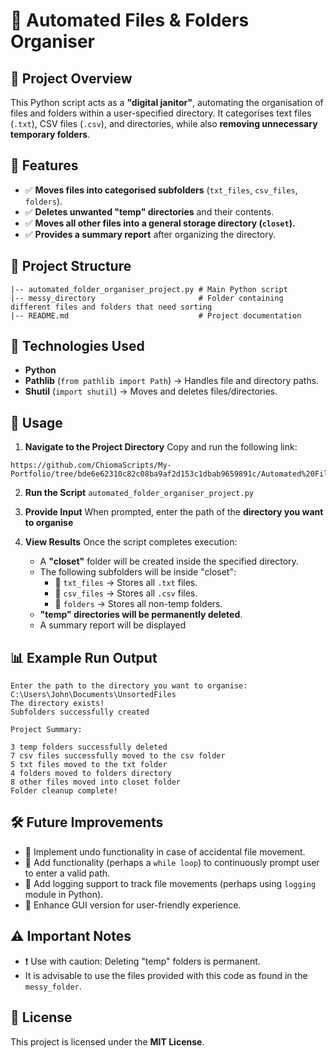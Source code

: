 # 📂 Automated Files & Folders Organiser

## 📌 Project Overview
This Python script acts as a **"digital janitor"**, automating the organisation of files and folders within a user-specified directory. It categorises text files (`.txt`), CSV files (`.csv`), and directories, while also **removing unnecessary temporary folders**.

## 🔧 Features
- ✅ **Moves files into categorised subfolders** (`txt_files`, `csv_files`, `folders`).
- ✅ **Deletes unwanted "temp" directories** and their contents.
- ✅ **Moves all other files into a general storage directory (`closet`).**
- ✅ **Provides a summary report** after organizing the directory.

## 📂 Project Structure
```
|-- automated_folder_organiser_project.py # Main Python script
|-- messy_directory                       # Folder containing different files and folders that need sorting
|-- README.md                             # Project documentation
```


## 🚀 Technologies Used
- **Python**
- **Pathlib** (`from pathlib import Path`) → Handles file and directory paths.
- **Shutil** (`import shutil`) → Moves and deletes files/directories.

## 📜 Usage

1. **Navigate to the Project Directory**
   Copy and run the following link:
```
https://github.com/ChiomaScripts/My-Portfolio/tree/bde6e62310c82c08ba9af2d153c1dbab9659891c/Automated%20Files%20%26%20Folders%20Organiser
```

2. **Run the Script**
   `automated_folder_organiser_project.py`

3. **Provide Input**
   When prompted, enter the path of the **directory you want to organise**

4. **View Results**
   Once the script completes execution:
   - A **"closet"** folder will be created inside the specified directory.
   - The following subfolders will be inside "closet":
     - 📂 `txt_files` → Stores all `.txt` files.
     - 📂 `csv_files` → Stores all `.csv` files.
     - 📂 `folders` → Stores all non-temp folders.
   - **"temp" directories will be permanently deleted**.
   - A summary report will be displayed

## 📊 Example Run Output
```
Enter the path to the directory you want to organise: C:\Users\John\Documents\UnsortedFiles
The directory exists!
Subfolders successfully created

Project Summary:

3 temp folders successfully deleted
7 csv files successfully moved to the csv folder
5 txt files moved to the txt folder
4 folders moved to folders directory
8 other files moved into closet folder
Folder cleanup complete!
```

## 🛠 Future Improvements
- 🔹 Implement undo functionality in case of accidental file movement.
- 🔹 Add functionality (perhaps a `while loop`) to continuously prompt user to enter a valid path.
- 🔹 Add logging support to track file movements (perhaps using `logging` module in Python).
- 🔹 Enhance GUI version for user-friendly experience.

## ⚠️ Important Notes
- ❗ Use with caution: Deleting "temp" folders is permanent.
- It is advisable to use the files provided with this code as found in the `messy_folder`.

## 📜 License
This project is licensed under the **MIT License**.
